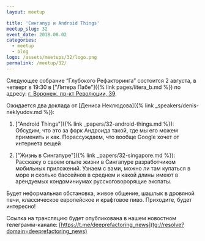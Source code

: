 ```yaml
---
layout: meetup

title: 'Сингапур и Android Things'
meetup_slug: 32
event_date: 2018.08.02
categories:
  - meetup
  - blog
logo: /assets/meetups/32/logo.png
permalink: /meetup/32/
---
```


Следующее собрание “Глубокого Рефакторинга” состоится 2 августа, в четверг в 19:30 в ["Литера Пабе"]({% link pages/litera_b.md %}) по адресу: [г. Воронеж, пр-кт Революции, 39](http://go.2gis.com/knmv6).

Ожидается два доклада от [Дениса Неклюдова]({% link _speakers/denis-neklyudov.md %}):

1. ["Android Things"]({% link _papers/32-android-things.md %}): Обсудим, что это за форк Андроида такой, где мы его можем применить и как. Порассуждаем, что вообще Google хочет от интернета вещей

2. ["Жизнь в Сингапуре"]({% link _papers/32-singapore.md %}): Расскажу о своем опыте жизни в Сингапуре разработчиком мобильных приложений. Узнаем с вами, можно ли там купаться в море и сколько бассейнов в среднем и какой длины имеют в арендуемых кондоминиумах русскоговорорящие экспаты.

Будет неформальная обстановка, живое общение, шашлык в дровяной печи, классическое европейское и крафтовое пиво. Приходите, будет интересно!  

Ссылка на трансляцию будет опубликована в нашем новостном телеграмм-канале: [https://t.me/deeprefactoring_news](tg://resolve?domain=deeprefactoring_news)

